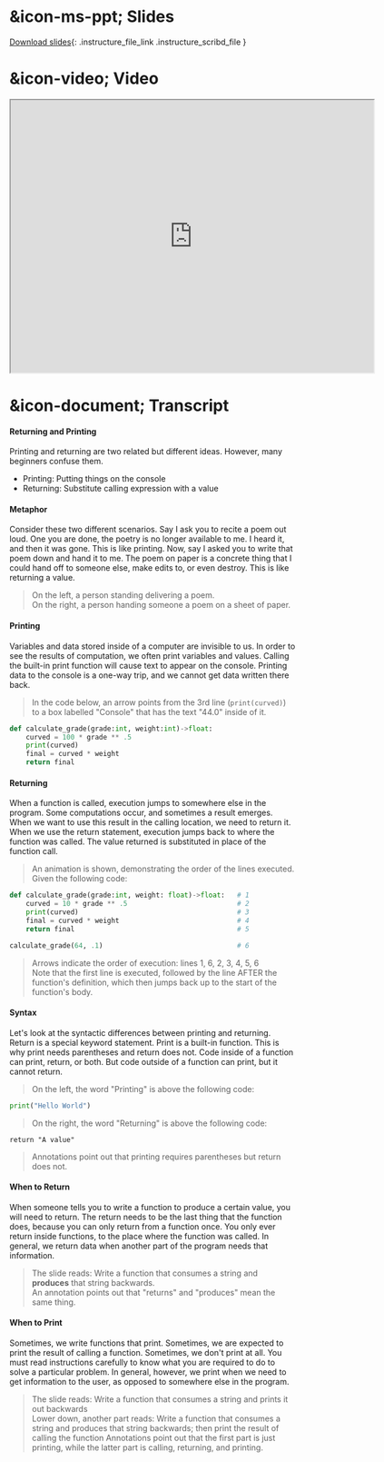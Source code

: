 # &icon-ms-ppt; Slides

[Download slides](https://udel.instructure.com/files/78540229/download){: .instructure_file_link .instructure_scribd_file }

# &icon-video; Video

<iframe style="width: 640px; height: 480px;" width="300" height="150" allowfullscreen="allowfullscreen" webkitallowfullscreen="webkitallowfullscreen" mozallowfullscreen="mozallowfullscreen"
title="Introduction.pdf"
src="https://www.youtube.com/embed/HHWlfF8omAw?feature=oembed&amp;rel=0" 
></iframe>

# &icon-document; Transcript


#### Returning and Printing

Printing and returning are two related but different ideas.
However, many beginners confuse them.

* Printing: Putting things on the console
* Returning: Substitute calling expression with a value

#### Metaphor

Consider these two different scenarios.
Say I ask you to recite a poem out loud.
One you are done, the poetry is no longer available to me.
I heard it, and then it was gone.
This is like printing.
Now, say I asked you to write that poem down and hand it to me.
The poem on paper is a concrete thing that I could hand off to someone else, make edits to, or even destroy.
This is like returning a value.

> On the left, a person standing delivering a poem.  
> On the right, a person handing someone a poem on a sheet of paper.

#### Printing

Variables and data stored inside of a computer are invisible to us.
In order to see the results of computation, we often print variables and values.
Calling the built-in print function will cause text to appear on the console.
Printing data to the console is a one-way trip, and we cannot get data written there back.

> In the code below, an arrow points from the 3rd line (`print(curved)`) to a box labelled "Console" that has the text "44.0" inside of it.
```python
def calculate_grade(grade:int, weight:int)->float:
    curved = 100 * grade ** .5 
    print(curved)
    final = curved * weight
    return final
```

#### Returning

When a function is called, execution jumps to somewhere else in the program.
Some computations occur, and sometimes a result emerges.
When we want to use this result in the calling location, we need to return it.
When we use the return statement, execution jumps back to where the function was called.
The value returned is substituted in place of the function call.

> An animation is shown, demonstrating the order of the lines executed. Given the following code:

```python
def calculate_grade(grade:int, weight: float)->float:   # 1
    curved = 10 * grade ** .5                           # 2
    print(curved)                                       # 3
    final = curved * weight                             # 4
    return final                                        # 5

calculate_grade(64, .1)                                 # 6
```

> Arrows indicate the order of execution: lines 1, 6, 2, 3, 4, 5, 6  
> Note that the first line is executed, followed by the line AFTER the function's definition, which then jumps back up to the start of the function's body.

#### Syntax

Let's look at the syntactic differences between printing and returning.
Return is a special keyword statement.
Print is a built-in function.
This is why print needs parentheses and return does not.
Code inside of a function can print, return, or both.
But code outside of a function can print, but it cannot return.

> On the left, the word "Printing" is above the following code:

```python
print("Hello World")
```

> On the right, the word "Returning" is above the following code:

```
return "A value"
```

> Annotations point out that printing requires parentheses but return does not.

#### When to Return

When someone tells you to write a function to produce a certain value, you will need to return.
The return needs to be the last thing that the function does, because you can only return from a function once.
You only ever return inside functions, to the place where the function was called.
In general, we return data when another part of the program needs that information.

> The slide reads: Write a function that consumes a string and **produces** that string backwards.  
> An annotation points out that "returns" and "produces" mean the same thing.

#### When to Print

Sometimes, we write functions that print.
Sometimes, we are expected to print the result of calling a function.
Sometimes, we don't print at all.
You must read instructions carefully to know what you are required to do to solve a particular problem.
In general, however, we print when we need to get information to the user, as opposed to somewhere else in the program.


> The slide reads: Write a function that consumes a string and prints it out backwards  
> Lower down, another part reads: Write a function that consumes a string and produces that string backwards; then print the result of calling the function
> Annotations point out that the first part is just printing, while the latter part is calling, returning, and printing.
